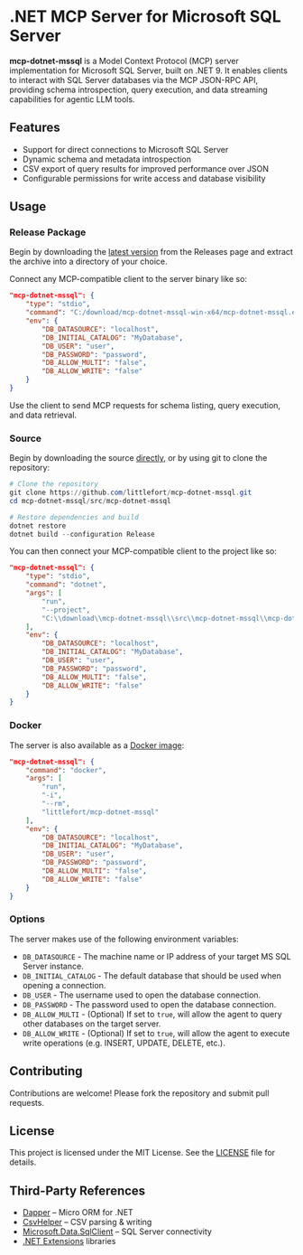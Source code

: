# .NET MCP Server for Microsoft SQL Server

**mcp-dotnet-mssql** is a Model Context Protocol (MCP) server implementation for Microsoft SQL Server, built on .NET&nbsp;9. It enables clients to interact with SQL Server databases via the MCP JSON-RPC API, providing schema introspection, query execution, and data streaming capabilities for agentic LLM tools.

## Features

- Support for direct connections to Microsoft SQL Server
- Dynamic schema and metadata introspection
- CSV export of query results for improved performance over JSON
- Configurable permissions for write access and database visibility

## Usage

### Release Package

Begin by downloading the [latest version](https://github.com/little-fort/mcp-dotnet-mssql/releases) from the Releases page and extract the archive into a directory of your choice.

Connect any MCP-compatible client to the server binary like so:

```json
"mcp-dotnet-mssql": {
    "type": "stdio",
    "command": "C:/download/mcp-dotnet-mssql-win-x64/mcp-dotnet-mssql.exe",
    "env": {
        "DB_DATASOURCE": "localhost",
        "DB_INITIAL_CATALOG": "MyDatabase",
        "DB_USER": "user",
        "DB_PASSWORD": "password",
        "DB_ALLOW_MULTI": "false",
        "DB_ALLOW_WRITE": "false"
    }
}
```

Use the client to send MCP requests for schema listing, query execution, and data retrieval.

### Source

Begin by downloading the source [directly](https://github.com/little-fort/mcp-dotnet-mssql/archive/refs/heads/main.zip), or by using git to clone the repository:

```powershell
# Clone the repository
git clone https://github.com/littlefort/mcp-dotnet-mssql.git
cd mcp-dotnet-mssql/src/mcp-dotnet-mssql

# Restore dependencies and build
dotnet restore
dotnet build --configuration Release
```

You can then connect your MCP-compatible client to the project like so:

```json
"mcp-dotnet-mssql": {
    "type": "stdio",
    "command": "dotnet",
    "args": [
        "run",
        "--project",
        "C:\\download\\mcp-dotnet-mssql\\src\\mcp-dotnet-mssql\\mcp-dotnet-mssql.csproj"
    ],
    "env": {
        "DB_DATASOURCE": "localhost",
        "DB_INITIAL_CATALOG": "MyDatabase",
        "DB_USER": "user",
        "DB_PASSWORD": "password",
        "DB_ALLOW_MULTI": "false",
        "DB_ALLOW_WRITE": "false"
    }
}
```

### Docker

The server is also available as a [Docker image](https://hub.docker.com/r/littlefort/mcp-dotnet-mssql):

```json
"mcp-dotnet-mssql": {
    "command": "docker",
    "args": [
        "run",
        "-i",
        "--rm",
        "littlefort/mcp-dotnet-mssql"
    ],
    "env": {
        "DB_DATASOURCE": "localhost",
        "DB_INITIAL_CATALOG": "MyDatabase",
        "DB_USER": "user",
        "DB_PASSWORD": "password",
        "DB_ALLOW_MULTI": "false",
        "DB_ALLOW_WRITE": "false"
    }
}
```

### Options

The server makes use of the following environment variables:

- `DB_DATASOURCE` - The machine name or IP address of your target MS SQL Server instance.
- `DB_INITIAL_CATALOG` - The default database that should be used when opening a connection.
- `DB_USER` - The username used to open the database connection.
- `DB_PASSWORD` - The password used to open the database connection.
- `DB_ALLOW_MULTI` - (Optional) If set to `true`, will allow the agent to query other databases on the target server.
- `DB_ALLOW_WRITE` - (Optional) If set to `true`, will allow the agent to execute write operations (e.g. INSERT, UPDATE, DELETE, etc.).

## Contributing

Contributions are welcome! Please fork the repository and submit pull requests.

## License

This project is licensed under the MIT License. See the [LICENSE](LICENSE) file for details.

## Third-Party References

- [Dapper](https://github.com/DapperLib/Dapper) – Micro ORM for .NET
- [CsvHelper](https://joshclose.github.io/CsvHelper/) – CSV parsing & writing
- [Microsoft.Data.SqlClient](https://docs.microsoft.com/dotnet/api/microsoft.data.sqlclient) – SQL Server connectivity
- [.NET Extensions](https://github.com/dotnet/extensions) libraries
